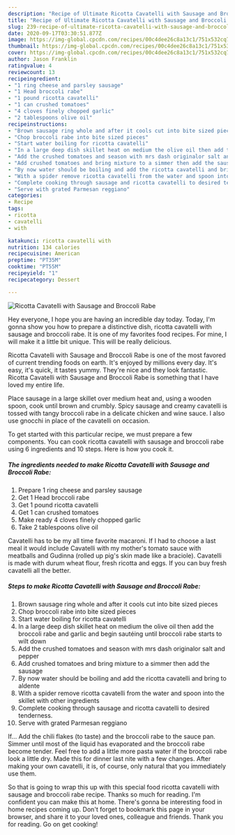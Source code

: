 ```yaml
---
description: "Recipe of Ultimate Ricotta Cavatelli with Sausage and Broccoli Rabe"
title: "Recipe of Ultimate Ricotta Cavatelli with Sausage and Broccoli Rabe"
slug: 239-recipe-of-ultimate-ricotta-cavatelli-with-sausage-and-broccoli-rabe
date: 2020-09-17T03:30:51.877Z
image: https://img-global.cpcdn.com/recipes/00c4dee26c8a13c1/751x532cq70/ricotta-cavatelli-with-sausage-and-broccoli-rabe-recipe-main-photo.jpg
thumbnail: https://img-global.cpcdn.com/recipes/00c4dee26c8a13c1/751x532cq70/ricotta-cavatelli-with-sausage-and-broccoli-rabe-recipe-main-photo.jpg
cover: https://img-global.cpcdn.com/recipes/00c4dee26c8a13c1/751x532cq70/ricotta-cavatelli-with-sausage-and-broccoli-rabe-recipe-main-photo.jpg
author: Jason Franklin
ratingvalue: 4
reviewcount: 13
recipeingredient:
- "1 ring cheese and parsley sausage"
- "1 Head broccoli rabe"
- "1 pound ricotta cavatelli"
- "1 can crushed tomatoes"
- "4 cloves finely chopped garlic"
- "2 tablespoons olive oil"
recipeinstructions:
- "Brown sausage ring whole and after it cools cut into bite sized pieces"
- "Chop broccoli rabe into bite sized pieces"
- "Start water boiling for ricotta cavatelli"
- "In a large deep dish skillet heat on medium the olive oil then add the broccoli rabe and garlic and begin sautéing until broccoli rabe starts to wilt down"
- "Add the crushed tomatoes and season with mrs dash originalor salt and pepper"
- "Add crushed tomatoes and bring mixture to a simmer then add the sausage"
- "By now water should be boiling and add the ricotta cavatelli and bring to aldente"
- "With a spider remove ricotta cavatelli from the water and spoon into the skillet with other ingredients"
- "Complete cooking through sausage and ricotta cavatelli to desired tenderness."
- "Serve with grated Parmesan reggiano"
categories:
- Recipe
tags:
- ricotta
- cavatelli
- with

katakunci: ricotta cavatelli with 
nutrition: 134 calories
recipecuisine: American
preptime: "PT35M"
cooktime: "PT55M"
recipeyield: "1"
recipecategory: Dessert

---
```



![Ricotta Cavatelli with Sausage and Broccoli Rabe](https://img-global.cpcdn.com/recipes/00c4dee26c8a13c1/751x532cq70/ricotta-cavatelli-with-sausage-and-broccoli-rabe-recipe-main-photo.jpg)

Hey everyone, I hope you are having an incredible day today. Today, I'm gonna show you how to prepare a distinctive dish, ricotta cavatelli with sausage and broccoli rabe. It is one of my favorites food recipes. For mine, I will make it a little bit unique. This will be really delicious.

Ricotta Cavatelli with Sausage and Broccoli Rabe is one of the most favored of current trending foods on earth. It's enjoyed by millions every day. It's easy, it's quick, it tastes yummy. They're nice and they look fantastic. Ricotta Cavatelli with Sausage and Broccoli Rabe is something that I have loved my entire life.

Place sausage in a large skillet over medium heat and, using a wooden spoon, cook until brown and crumbly. Spicy sausage and creamy cavatelli is tossed with tangy broccoli rabe in a delicate chicken and wine sauce. I also use gnocchi in place of the cavatelli on occasion.


To get started with this particular recipe, we must prepare a few components. You can cook ricotta cavatelli with sausage and broccoli rabe using 6 ingredients and 10 steps. Here is how you cook it.

<!--inarticleads1-->

##### The ingredients needed to make Ricotta Cavatelli with Sausage and Broccoli Rabe:

1. Prepare 1 ring cheese and parsley sausage
1. Get 1 Head broccoli rabe
1. Get 1 pound ricotta cavatelli
1. Get 1 can crushed tomatoes
1. Make ready 4 cloves finely chopped garlic
1. Take 2 tablespoons olive oil


Cavatelli has to be my all time favorite macaroni. If I had to choose a last meal it would include Cavatelli with my mother&#39;s tomato sauce with meatballs and Gudinna (rolled up pig&#39;s skin made like a braciole). Cavatelli is made with durum wheat flour, fresh ricotta and eggs. If you can buy fresh cavatelli all the better. 

<!--inarticleads2-->

##### Steps to make Ricotta Cavatelli with Sausage and Broccoli Rabe:

1. Brown sausage ring whole and after it cools cut into bite sized pieces
1. Chop broccoli rabe into bite sized pieces
1. Start water boiling for ricotta cavatelli
1. In a large deep dish skillet heat on medium the olive oil then add the broccoli rabe and garlic and begin sautéing until broccoli rabe starts to wilt down
1. Add the crushed tomatoes and season with mrs dash originalor salt and pepper
1. Add crushed tomatoes and bring mixture to a simmer then add the sausage
1. By now water should be boiling and add the ricotta cavatelli and bring to aldente
1. With a spider remove ricotta cavatelli from the water and spoon into the skillet with other ingredients
1. Complete cooking through sausage and ricotta cavatelli to desired tenderness.
1. Serve with grated Parmesan reggiano


If… Add the chili flakes (to taste) and the broccoli rabe to the sauce pan. Simmer until most of the liquid has evaporated and the broccoli rabe become tender. Feel free to add a little more pasta water if the broccoli rabe look a little dry. Made this for dinner last nite with a few changes. After making your own cavatelli, it is, of course, only natural that you immediately use them. 

So that is going to wrap this up with this special food ricotta cavatelli with sausage and broccoli rabe recipe. Thanks so much for reading. I'm confident you can make this at home. There's gonna be interesting food in home recipes coming up. Don't forget to bookmark this page in your browser, and share it to your loved ones, colleague and friends. Thank you for reading. Go on get cooking!
